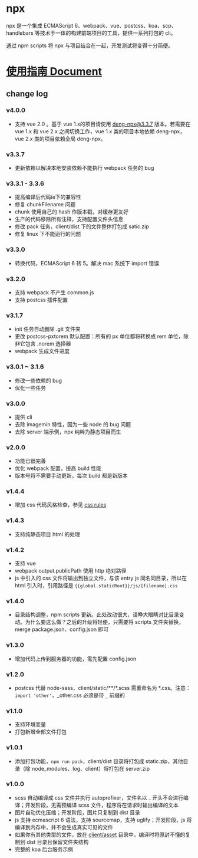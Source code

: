 # npx

npx 是一个集成 ECMAScript 6、webpack、vue、postcss、koa、scp、handlebars 等技术于一体的构建前端项目的工具，提供一系列打包的 cli。

通过 npm scripts 将 npx 与项目结合在一起，开发测试将变得十分简便。

# [使用指南 Document](https://dnxbf321.gitbooks.io/npx/content/)

## change log

### v4.0.0
- 支持 vue 2.0 。基于 vue 1.x的项目请使用 deng-npx@3.3.7 版本。若需要在 vue 1.x 和 vue 2.x 之间切换工作，vue 1.x 类的项目本地依赖 deng-npx，vue 2.x 类的项目依赖全局 deng-npx。

### v3.3.7
- 更新依赖以解决本地安装依赖不能执行 webpack 任务的 bug

### v3.3.1 - 3.3.6
- 提高编译后代码ie下的兼容性
- 修复 chunkFilename 问题
- chunk 使用自己的 hash 作版本戳，对缓存更友好
- 生产的代码移除所有注释，支持配置文件头信息
- 修改 pack 任务，client/dist 下的文件整体打包成 satic.zip
- 修复 linux 下不能运行的问题

### v3.3.0
- 转换代码，ECMAScript 6 转 5。解决 mac 系统下 import 错误

### v3.2.0
- 支持 webpack 不产生 common.js
- 支持 postcss 插件配置

### v3.1.7
- init 任务自动删除 .git 文件夹
- 更改 postcss-pxtorem 默认配置：所有的 px 单位都将转换成 rem 单位，除非它包含 .norem 选择器
- webpack 生成文件进度

### v3.0.1 ~ 3.1.6
- 修改一些依赖的 bug
- 优化一些任务

### v3.0.0
- 提供 cli
- 去除 imagemin 特性，因为一些 node 的 bug 问题
- 去除 server 端示例，npx 纯粹为静态项目而生

### v2.0.0
- 功能已很完善
- 优化 webpack 配置，提高 build 性能
- 版本号将不需要手动更新，每次 build 都是新版本

### v1.4.4
- 增加 css 代码风格检查，参见 [css rules](https://github.com/stylelint/stylelint-config-standard#suggested-additions)

### v1.4.3
- 支持纯静态项目 html 的处理

### v1.4.2
- 支持 vue
- webpack output.publicPath 使用 http 绝对路径
- js 中引入的 css 文件将输出到独立文件，与该 entry js 同名同目录，所以在 html 引入时，引用路径是 `{{global.staticRoot}}/js/[filename].css`

### v1.4.0

- 目录结构调整，npm scripts 更新。此处改动很大，请睁大眼睛对比目录变动。为什么要这么做？之后的升级将轻便，只需要将 scripts 文件夹替换，merge package.json、config.json 即可

### v1.3.0

- 增加代码上传到服务器的功能，需先配置 config.json

### v1.2.0

- postcss 代替 node-sass，client/static/\*\*/\*.scss 需重命名为 \*.css。注意：`import 'other'`，_other.css 必须是带 `_` 前缀的

### v1.1.0

- 支持环境变量
- 打包新增全部文件打包

### v1.0.1

- 添加打包功能，`npm run pack`，client/dist 目录将打包成 static.zip，其他目录（除 node_modules、log、client）将打包在 server.zip

### v1.0.0

- scss 自动编译成 css 文件并执行 autoprefixer，文件名以 _ 开头不会进行编译；开发阶段，无需预编译 scss 文件，程序将在请求时输出编译的文本
- 图片自动优化压缩；开发阶段，图片只复制到 dist 目录
- js 支持 ecmascript 6 语法，支持 sourcemap，支持 uglify；开发阶段，js 将编译到内存中，并不会生成真实可见的文件
- 如果你有其他类型的文件，放在 [client/asset](https://github.com/dnxbf321/node-project-template/blob/master/client/asset) 目录中，编译时将原封不懂的复制到 dist 目录且保留文件夹结构
- 完整的 koa 后台服务示例
